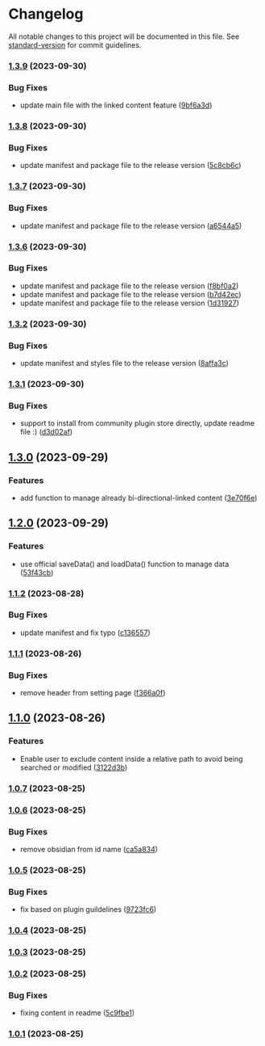 # Changelog

All notable changes to this project will be documented in this file. See [standard-version](https://github.com/conventional-changelog/standard-version) for commit guidelines.

### [1.3.9](https://github.com/Medill-East/obsidian-content-linker/compare/1.3.8...1.3.9) (2023-09-30)


### Bug Fixes

* update main file with the linked content feature ([9bf6a3d](https://github.com/Medill-East/obsidian-content-linker/commit/9bf6a3d10df9278f66438bfdbc20053d4fe3b16e))

### [1.3.8](https://github.com/Medill-East/obsidian-content-linker/compare/1.3.7...1.3.8) (2023-09-30)


### Bug Fixes

* update manifest and package file to the release version ([5c8cb6c](https://github.com/Medill-East/obsidian-content-linker/commit/5c8cb6c22cc1f0f0b41cbcb9468b9696045ffff8))

### [1.3.7](https://github.com/Medill-East/obsidian-content-linker/compare/1.3.6...1.3.7) (2023-09-30)


### Bug Fixes

* update manifest and package file to the release version ([a6544a5](https://github.com/Medill-East/obsidian-content-linker/commit/a6544a5ee369680515d601d9625babf568e7845f))

### [1.3.6](https://github.com/Medill-East/obsidian-content-linker/compare/1.3.2...1.3.6) (2023-09-30)


### Bug Fixes

* update manifest and package file to the release version ([f8bf0a2](https://github.com/Medill-East/obsidian-content-linker/commit/f8bf0a242e9a1b2de8c91d5fb7396b9d2347975d))
* update manifest and package file to the release version ([b7d42ec](https://github.com/Medill-East/obsidian-content-linker/commit/b7d42ece788bc8331f63e00f5a566592d399685c))
* update manifest and package file to the release version ([1d31927](https://github.com/Medill-East/obsidian-content-linker/commit/1d31927424f07a9d0e18bb70860580eadc90bcad))

### [1.3.2](https://github.com/Medill-East/obsidian-content-linker/compare/1.3.1...1.3.2) (2023-09-30)


### Bug Fixes

* update manifest and styles file to the release version ([8affa3c](https://github.com/Medill-East/obsidian-content-linker/commit/8affa3c92032acbcf1b3c9ee2658c0dc95904732))

### [1.3.1](https://github.com/Medill-East/obsidian-content-linker/compare/1.3.0...1.3.1) (2023-09-30)


### Bug Fixes

* support to install from community plugin store directly, update readme file :) ([d3d02af](https://github.com/Medill-East/obsidian-content-linker/commit/d3d02afbb42180be929b5aadf383cfc6d49b4f6a))

## [1.3.0](https://github.com/Medill-East/obsidian-content-linker/compare/1.2.0...1.3.0) (2023-09-29)


### Features

* add function to manage already bi-directional-linked content ([3e70f6e](https://github.com/Medill-East/obsidian-content-linker/commit/3e70f6eee044efccfb03ccc87b01b346dba85a6d))

## [1.2.0](https://github.com/Medill-East/obsidian-content-linker/compare/1.1.2...1.2.0) (2023-09-29)


### Features

* use official saveData() and loadData() function to manage data ([53f43cb](https://github.com/Medill-East/obsidian-content-linker/commit/53f43cb29868701d25be15130ec0df009beffac9))

### [1.1.2](https://github.com/Medill-East/obsidian-content-linker/compare/1.1.1...1.1.2) (2023-08-28)


### Bug Fixes

* update manifest and fix typo ([c136557](https://github.com/Medill-East/obsidian-content-linker/commit/c1365574481009ed0c35ba3999277383091622fa))

### [1.1.1](https://github.com/Medill-East/obsidian-content-linker/compare/1.1.0...1.1.1) (2023-08-26)


### Bug Fixes

* remove header from setting page ([f366a0f](https://github.com/Medill-East/obsidian-content-linker/commit/f366a0fbd9f461c2c8f7b6040ffd3bed1eb86054))

## [1.1.0](https://github.com/Medill-East/obsidian-content-linker/compare/1.0.7...1.1.0) (2023-08-26)


### Features

* Enable user to exclude content inside a relative path to avoid being searched or modified ([3122d3b](https://github.com/Medill-East/obsidian-content-linker/commit/3122d3b892f3d1719dfbde03e831feb15bf414df))

### [1.0.7](https://github.com/Medill-East/obsidian-content-linker/compare/1.0.6...1.0.7) (2023-08-25)

### [1.0.6](https://github.com/Medill-East/obsidian-content-linker/compare/1.0.5...1.0.6) (2023-08-25)


### Bug Fixes

* remove obsidian from id name ([ca5a834](https://github.com/Medill-East/obsidian-content-linker/commit/ca5a834e0e0d84ba834e26ad31308b3bac59db36))

### [1.0.5](https://github.com/Medill-East/obsidian-content-linker/compare/1.0.4...1.0.5) (2023-08-25)


### Bug Fixes

* fix based on plugin guildelines ([9723fc6](https://github.com/Medill-East/obsidian-content-linker/commit/9723fc6b1eae00ac30b5100d77a3d23c93fc7756))

### [1.0.4](https://github.com/Medill-East/obsidian-content-linker/compare/1.0.3...1.0.4) (2023-08-25)

### [1.0.3](https://github.com/Medill-East/obsidian-content-linker/compare/1.0.2...1.0.3) (2023-08-25)

### [1.0.2](https://github.com/Medill-East/obsidian-content-linker/compare/1.0.1...1.0.2) (2023-08-25)


### Bug Fixes

* fixing content in readme ([5c9fbe1](https://github.com/Medill-East/obsidian-content-linker/commit/5c9fbe103da761fc8aea28b75555a59c5bc102be))

### [1.0.1](https://github.com/Medill-East/obsidian-content-linker/compare/1.0.0...1.0.1) (2023-08-25)
